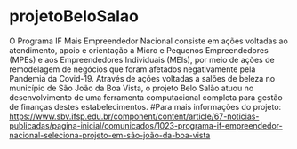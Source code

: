 # projetoBeloSalao
O Programa IF Mais Empreendedor Nacional consiste em ações voltadas ao atendimento, apoio e orientação a Micro e Pequenos Empreendedores (MPEs) e aos Empreendedores Individuais (MEIs), por meio de ações de remodelagem de negócios que foram afetados negativamente pela Pandemia da Covid-19. Através de ações voltadas a salões de beleza no município de São João da Boa Vista, o projeto Belo Salão atuou no desenvolvimento de uma ferramenta computacional completa para gestão de finanças destes estabelecimentos.
#Para mais informações do projeto:
https://www.sbv.ifsp.edu.br/component/content/article/67-noticias-publicadas/pagina-inicial/comunicados/1023-programa-if-empreendedor-nacional-seleciona-projeto-em-são-joão-da-boa-vista
